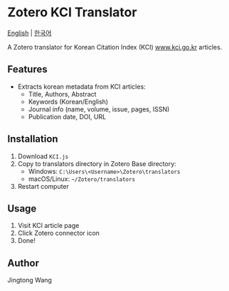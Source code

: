 # Zotero KCI Translator

[English](README.md) | [한국어](README.ko.md)

A Zotero translator for Korean Citation Index (KCI) www.kci.go.kr articles.

## Features

- Extracts korean metadata from KCI articles:
  - Title, Authors, Abstract
  - Keywords (Korean/English)
  - Journal info (name, volume, issue, pages, ISSN)
  - Publication date, DOI, URL

## Installation

1. Download `KCI.js`
2. Copy to translators directory in Zotero Base directory:
   - Windows: `C:\Users\<Username>\Zotero\translators`
   - macOS/Linux: `~/Zotero/translators`
3. Restart computer

## Usage

1. Visit KCI article page
2. Click Zotero connector icon
3. Done!

## Author

Jingtong Wang
